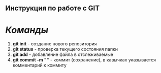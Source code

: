 ## Инструкция по работе с GIT

# *Команды*
1. **git init** - создание нового репозитория
2. **git status** - проверка текущего состояния папки
3. **git add** - добавление файла в отслеживаемые
4. **git commit -m ""** - коммит (сохранение), в кавычках указывается комментарий к коммиту